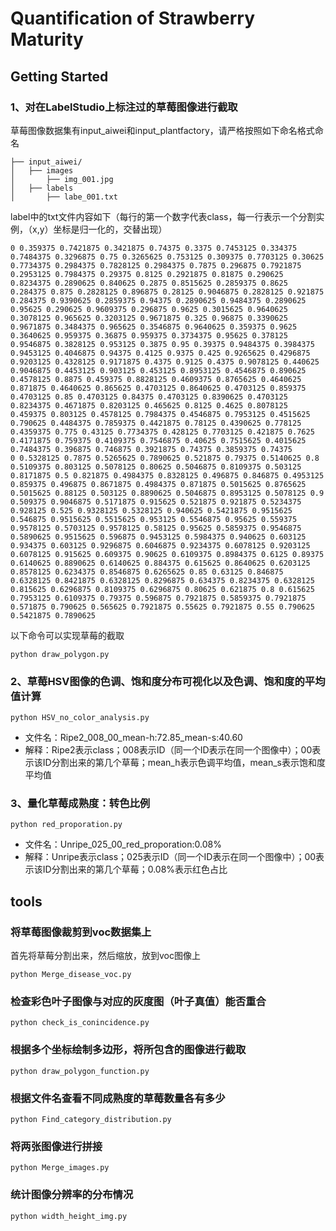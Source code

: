 # Quantification of Strawberry Maturity
## Getting Started
### 1、对在LabelStudio上标注过的草莓图像进行截取
草莓图像数据集有input_aiwei和input_plantfactory，请严格按照如下命名格式命名
```text
├── input_aiwei/
│   ├── images 
│       ├── img_001.jpg
│   ├── labels
│       ├── labe_001.txt
```
label中的txt文件内容如下（每行的第一个数字代表class，每一行表示一个分割实例，（x,y）坐标是归一化的，交替出现）

```text
0 0.359375 0.7421875 0.3421875 0.74375 0.3375 0.7453125 0.334375 0.7484375 0.3296875 0.75 0.3265625 0.753125 0.309375 0.7703125 0.30625 0.7734375 0.2984375 0.7828125 0.2984375 0.7875 0.296875 0.7921875 0.2953125 0.7984375 0.29375 0.8125 0.2921875 0.81875 0.290625 0.8234375 0.2890625 0.840625 0.2875 0.8515625 0.2859375 0.8625 0.284375 0.875 0.2828125 0.896875 0.28125 0.9046875 0.2828125 0.921875 0.284375 0.9390625 0.2859375 0.94375 0.2890625 0.9484375 0.2890625 0.95625 0.290625 0.9609375 0.296875 0.9625 0.3015625 0.9640625 0.3078125 0.965625 0.3203125 0.9671875 0.325 0.96875 0.3390625 0.9671875 0.3484375 0.965625 0.3546875 0.9640625 0.359375 0.9625 0.3640625 0.959375 0.36875 0.959375 0.3734375 0.95625 0.378125 0.9546875 0.3828125 0.953125 0.3875 0.95 0.39375 0.9484375 0.3984375 0.9453125 0.4046875 0.94375 0.4125 0.9375 0.425 0.9265625 0.4296875 0.9203125 0.4328125 0.9171875 0.4375 0.9125 0.4375 0.9078125 0.440625 0.9046875 0.4453125 0.903125 0.453125 0.8953125 0.4546875 0.890625 0.4578125 0.8875 0.459375 0.8828125 0.4609375 0.8765625 0.4640625 0.871875 0.4640625 0.865625 0.4703125 0.8640625 0.4703125 0.859375 0.4703125 0.85 0.4703125 0.84375 0.4703125 0.8390625 0.4703125 0.8234375 0.4671875 0.8203125 0.465625 0.8125 0.4625 0.8078125 0.459375 0.803125 0.4578125 0.7984375 0.4546875 0.7953125 0.4515625 0.790625 0.4484375 0.7859375 0.4421875 0.78125 0.4390625 0.778125 0.4359375 0.775 0.43125 0.7734375 0.428125 0.7703125 0.421875 0.7625 0.4171875 0.759375 0.4109375 0.7546875 0.40625 0.7515625 0.4015625 0.7484375 0.396875 0.746875 0.3921875 0.74375 0.3859375 0.74375
0 0.5328125 0.7875 0.5265625 0.7890625 0.521875 0.79375 0.5140625 0.8 0.5109375 0.803125 0.5078125 0.80625 0.5046875 0.8109375 0.503125 0.8171875 0.5 0.821875 0.4984375 0.8328125 0.496875 0.846875 0.4953125 0.859375 0.496875 0.8671875 0.4984375 0.871875 0.5015625 0.8765625 0.5015625 0.88125 0.503125 0.8890625 0.5046875 0.8953125 0.5078125 0.9 0.509375 0.9046875 0.5171875 0.915625 0.521875 0.921875 0.5234375 0.928125 0.525 0.9328125 0.5328125 0.940625 0.5421875 0.9515625 0.546875 0.9515625 0.5515625 0.953125 0.5546875 0.95625 0.559375 0.9578125 0.5703125 0.9578125 0.58125 0.95625 0.5859375 0.9546875 0.5890625 0.9515625 0.596875 0.9453125 0.5984375 0.940625 0.603125 0.934375 0.603125 0.9296875 0.6046875 0.9234375 0.6078125 0.9203125 0.6078125 0.915625 0.609375 0.90625 0.6109375 0.8984375 0.6125 0.89375 0.6140625 0.8890625 0.6140625 0.884375 0.615625 0.8640625 0.6203125 0.8578125 0.6234375 0.8546875 0.6265625 0.85 0.63125 0.846875 0.6328125 0.8421875 0.6328125 0.8296875 0.634375 0.8234375 0.6328125 0.815625 0.6296875 0.8109375 0.6296875 0.80625 0.621875 0.8 0.615625 0.7953125 0.6109375 0.79375 0.596875 0.7921875 0.5859375 0.7921875 0.571875 0.790625 0.565625 0.7921875 0.55625 0.7921875 0.55 0.790625 0.5421875 0.7890625

```

以下命令可以实现草莓的截取

```
python draw_polygon.py
```


### 2、草莓HSV图像的色调、饱和度分布可视化以及色调、饱和度的平均值计算

```
python HSV_no_color_analysis.py
```

- 文件名：Ripe2_008_00_mean-h:72.85_mean-s:40.60
- 解释：Ripe2表示class；008表示ID（同一个ID表示在同一个图像中）；00表示该ID分割出来的第几个草莓；mean_h表示色调平均值，mean_s表示饱和度平均值

### 3、量化草莓成熟度：转色比例

```
python red_proporation.py
```
- 文件名：Unripe_025_00_red_proporation:0.08% 
- 解释：Unripe表示class；025表示ID（同一个ID表示在同一个图像中）；00表示该ID分割出来的第几个草莓；0.08%表示红色占比

## tools

### 将草莓图像裁剪到voc数据集上

首先将草莓分割出来，然后缩放，放到voc图像上

```
python Merge_disease_voc.py
```



### 检查彩色叶子图像与对应的灰度图（叶子真值）能否重合

```
python check_is_conincidence.py
```
### 根据多个坐标绘制多边形，将所包含的图像进行截取

```
python draw_polygon_function.py
```
### 根据文件名查看不同成熟度的草莓数量各有多少

```
python Find_category_distribution.py
```
### 将两张图像进行拼接

```
python Merge_images.py
```
### 统计图像分辨率的分布情况

```
python width_height_img.py
```
